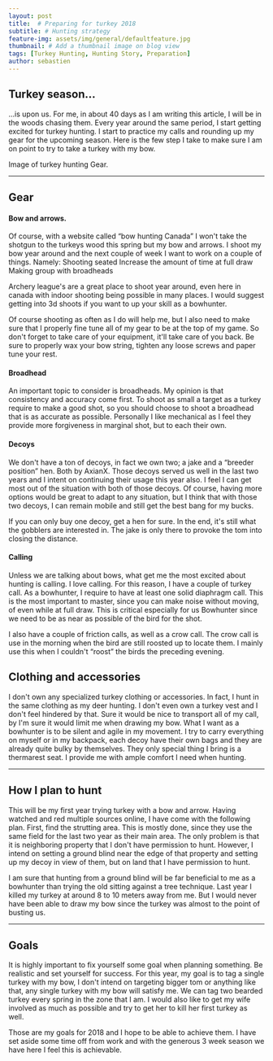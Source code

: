```yaml
---
layout: post
title:  # Preparing for turkey 2018
subtitle: # Hunting strategy
feature-img: assets/img/general/defaultfeature.jpg
thumbnail: # Add a thumbnail image on blog view
tags: [Turkey Hunting, Hunting Story, Preparation]
author: sebastien
---
```


## Turkey season...

...is upon us. For me, in about 40 days as I am writing this article, I will be in the woods chasing them. Every year around the same period, I start getting excited for turkey hunting. I start to practice my calls and rounding up my gear for the upcoming season. Here is the few step I take to make sure I am on point to try to take a turkey with my bow.

Image of turkey hunting Gear.

*****

## Gear

#### Bow and arrows.

Of course, with a website called “bow hunting Canada” I won't take the shotgun to the turkeys wood this spring but my bow and arrows. I shoot my bow year around and the next couple of week I want to work on a couple of things. Namely:
Shooting seated
Increase the amount of time at full draw
Making group with broadheads

Archery league's are a great place to shoot year around, even here in canada with indoor shooting being possible in many places. I would suggest getting into 3d shoots if you want to up your skill as a bowhunter.

Of course shooting as often as I do will help me, but I also need to make sure that I properly fine tune all of my gear to be at the top of my game. So don't forget to take care of your equipment, it'll take care of you back. Be sure to properly wax your bow string, tighten any loose screws and paper tune your rest.

#### Broadhead

An important topic to consider is broadheads. My opinion is that consistency and accuracy come first. To shoot as small a target as a turkey require to make a good shot, so you should choose to shoot a broadhead that is as accurate as possible. Personally I like mechanical as I feel they provide more forgiveness in marginal shot, but to each their own.

#### Decoys

We don't have a ton of decoys, in fact we own two; a jake and a “breeder position” hen. Both by AxianX. Those decoys served us well in the last two years and I intent on continuing their usage this year also. I feel I can get most out of the situation with both of those decoys. Of course, having more options would be great to adapt to any situation, but I think that with those two decoys, I can remain mobile and still get the best bang for my bucks.

If you can only buy one decoy, get a hen for sure. In the end, it's still what the gobblers are interested in. The jake is only there to provoke the tom into closing the distance.

#### Calling

Unless we are talking about bows, what get me the most excited about hunting is calling. I love calling. For this reason, I have a couple of turkey call. As a bowhunter, I require to have at least one solid diaphragm call. This is the most important to master, since you can make noise without moving, of even while at full draw. This is critical especially for us Bowhunter since we need to be as near as possible of the bird for the shot.

I also have a couple of friction calls, as well as a crow call. The crow call is use in the morning when the bird are still roosted up to locate them. I mainly use this when I couldn't “roost” the birds the preceding evening.

## Clothing and accessories

I don't own any specialized turkey clothing or accessories. In fact, I hunt in the same clothing as my deer hunting. I don't even own a turkey vest and I don't feel hindered by that. Sure it would be nice to transport all of my call, by I'm sure it would limit me when drawing my bow. What I want as a bowhunter is to be silent and agile in my movement. I try to carry everything on myself or in my backpack, each decoy have their own bags and they are already quite bulky by themselves. They only special thing I bring is a thermarest seat. I provide me with ample comfort I need when hunting.

*****

## How I plan to hunt

This will be my first year trying turkey with a bow and arrow. Having watched and red multiple sources online, I have come with the following plan. First, find the strutting area. This is mostly done, since they use the same field for the last two year as their main area. The only problem is that it is neighboring property that I don't have permission to hunt. However, I intend on setting a ground blind near the edge of that property and setting up my decoy in view of them, but on land that I have permission to hunt.

I am sure that hunting from a ground blind will be far beneficial to me as a bowhunter than trying the old sitting against a tree technique. Last year I killed my turkey at around 8 to 10 meters away from me. But I would never have been able to draw my bow since the turkey was almost to the point of busting us.

*****

## Goals

It is highly important to fix yourself some goal when planning something. Be realistic and set yourself for success. For this year, my goal is to tag a single turkey with my bow, I don't intend on targeting bigger tom or anything like that, any single turkey with my bow will satisfy me. We can tag two bearded turkey every spring in the zone that I am. I would also like to get my wife involved as much as possible and try to get her to kill her first turkey as well.

Those are my goals for 2018 and I hope to be able to achieve them. I have set aside some time off from work and with the generous 3 week season we have here I feel this is achievable.
